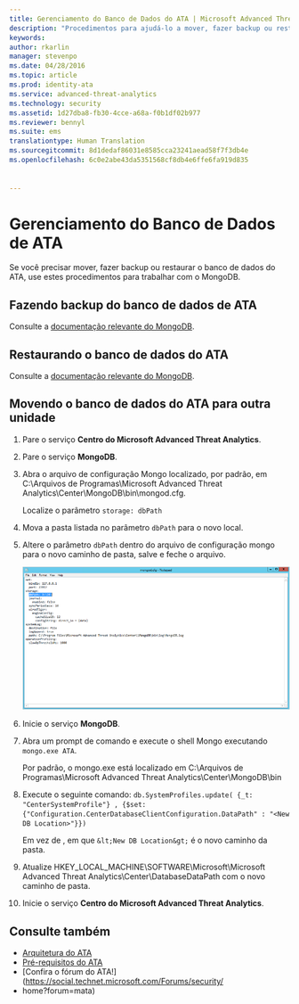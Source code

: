 ```yaml
---
title: Gerenciamento do Banco de Dados do ATA | Microsoft Advanced Threat Analytics
description: "Procedimentos para ajudá-lo a mover, fazer backup ou restaurar o banco de dados do ATA."
keywords: 
author: rkarlin
manager: stevenpo
ms.date: 04/28/2016
ms.topic: article
ms.prod: identity-ata
ms.service: advanced-threat-analytics
ms.technology: security
ms.assetid: 1d27dba8-fb30-4cce-a68a-f0b1df02b977
ms.reviewer: bennyl
ms.suite: ems
translationtype: Human Translation
ms.sourcegitcommit: 8d1dedaf86031e8585cca23241aead58f7f3db4e
ms.openlocfilehash: 6c0e2abe43da5351568cf8db4e6ffe6fa919d835


---
```


# Gerenciamento do Banco de Dados de ATA
Se você precisar mover, fazer backup ou restaurar o banco de dados do ATA, use estes procedimentos para trabalhar com o MongoDB.

## Fazendo backup do banco de dados de ATA
Consulte a [documentação relevante do MongoDB](http://docs.mongodb.org/manual/administration/backup/).

## Restaurando o banco de dados do ATA
Consulte a [documentação relevante do MongoDB](http://docs.mongodb.org/manual/administration/backup/).

## Movendo o banco de dados do ATA para outra unidade

1.  Pare o serviço **Centro do Microsoft Advanced Threat Analytics**.

2.  Pare o serviço **MongoDB**.

3.  Abra o arquivo de configuração Mongo localizado, por padrão, em C:\Arquivos de Programas\Microsoft Advanced Threat Analytics\Center\MongoDB\bin\mongod.cfg.

    Localize o parâmetro `storage: dbPath`

4.  Mova a pasta listada no parâmetro `dbPath` para o novo local.

5.  Altere o parâmetro `dbPath` dentro do arquivo de configuração mongo para o novo caminho de pasta, salve e feche o arquivo.

    ![Imagem ao modificar a configuração do MongoDB](media/ATA-mongoDB-moveDB.png)

6.  Inicie o serviço **MongoDB**.

7.  Abra um prompt de comando e execute o shell Mongo executando `mongo.exe ATA`.

    Por padrão, o mongo.exe está localizado em C:\Arquivos de Programas\Microsoft Advanced Threat Analytics\Center\MongoDB\bin

8.  Execute o seguinte comando: `db.SystemProfiles.update( {_t: "CenterSystemProfile"} , {$set:{"Configuration.CenterDatabaseClientConfiguration.DataPath" : "<New DB Location>"}})`


    Em vez de <New DB Location>, em que `&lt;New DB Location&gt;` é o novo caminho da pasta.

9.  Atualize HKEY_LOCAL_MACHINE\SOFTWARE\Microsoft\Microsoft Advanced Threat Analytics\Center\DatabaseDataPath com o novo caminho de pasta.

9. Inicie o serviço **Centro do Microsoft Advanced Threat Analytics**.

## Consulte também
- [Arquitetura do ATA](/advanced-threat-analytics/plan-design/ata-architecture)
- [Pré-requisitos do ATA](/advanced-threat-analytics/plan-design/ata-prerequisites)
- [Confira o fórum do ATA!] (https://social.technet.microsoft.com/Forums/security/
- home?forum=mata)




<!--HONumber=Jun16_HO4-->


